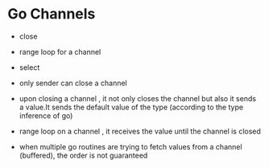 # Go Channels

- close 
- range loop for a channel
- select 

- only sender can close a channel 
- upon closing a channel , it not only closes the channel but also it sends a value.It sends the default value of the type (according to the type inference of go)
- range loop on a channel , it receives the value until the channel is closed
- when multiple go routines are trying to fetch values from a channel (buffered), the order is not guaranteed 